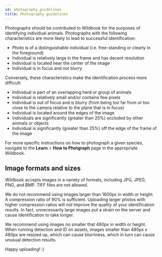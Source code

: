 ```yaml
---
id: photography_guidelines
title: Photography guidelines
---
```


Photographs should be contributed to Wildbook for the purposes of identifying individual animals. Photographs with the following characteristics are more likely to lead to successful identification:
- Photo is of a distinguishable individual (i.e. free-standing or clearly in the foreground)
- Individual is relatively large in the frame and has decent resolution
- Individual is located near the center of the image
- Individual is in focus and not blurry

Conversely, these characteristics make the identification process more difficult:
- Individual is part of an overlapping herd or group of animals
- Individual is relatively small and/or contains few pixels
- Individual is out of focus and is blurry (from being too far from or too close to the camera relative to the plane that is in focus)
- Individual is located around the edges of the image
- Individuals are significantly (greater than 25%) occluded by other animals or objects
- Individual is significantly (greater than 25%) off the edge of the frame of the image

For more specific instructions on how to photograph a given species, navigate to the **Learn** > **How to Photgraph** page in the appropriate Wildbook.

## Image formats and sizes

Wildbook accepts images in a variety of formats, including JPG, JPEG, PNG, and BMP. TIFF files are not allowed.

We do not recommend using images larger than 1600px in width or height. A compression ratio of 90% is sufficient. Uploading larger photos with higher compression ratios will _not_ improve the quality of your identification results. In fact, unnecessarily large images put a strain on the server and cause identification to take longer.

We recommend using images no smaller that 480px in width or height. When running detection and ID on assets, images smaller than 480px x 480px are resized up, which can cause blurriness, which in turn can cause unusual detection results.

Happy uploading! :)
